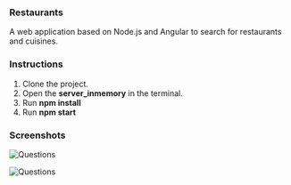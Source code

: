 ### Restaurants
A web application based on Node.js and Angular to search for restaurants and cuisines.

### Instructions
1. Clone the project.
2. Open the **server_inmemory** in the terminal.
3. Run **npm install**
4. Run **npm start**

### Screenshots
![Questions](https://raw.githubusercontent.com/rohitkori/restaurant_search_app/master/server/screenshots/restaurant2.png)

![Questions](https://raw.githubusercontent.com/rohitkori/restaurant_search_app/master/server/screenshots/restaurant1.png)
